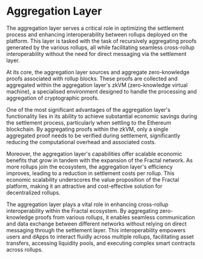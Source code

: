 # Aggregation Layer

The aggregation layer serves a critical role in optimizing the settlement process and enhancing interoperability between rollups deployed on the platform. This layer is tasked with the task of recursively aggregating proofs generated by the various rollups, all while facilitating seamless cross-rollup interoperability without the need for direct messaging via the settlement layer.

At its core, the aggregation layer sources and aggregate zero-knowledge proofs associated with rollup blocks. These proofs are collected and aggregated within the aggregation layer's zkVM (zero-knowledge virtual machine), a specialised environment designed to handle the processing and aggregation of cryptographic proofs.

One of the most significant advantages of the aggregation layer's functionality lies in its ability to achieve substantial economic savings during the settlement process, particularly when settling to the Ethereum blockchain. By aggregating proofs within the zkVM, only a single aggregated proof needs to be verified during settlement, significantly reducing the computational overhead and associated costs.

Moreover, the aggregation layer's capabilities offer scalable economic benefits that grow in tandem with the expansion of the Fractal network. As more rollups join the ecosystem, the aggregation layer's efficiency improves, leading to a reduction in settlement costs per rollup. This economic scalability underscores the value proposition of the Fractal platform, making it an attractive and cost-effective solution for decentralized rollups.

The aggregation layer plays a vital role in enhancing cross-rollup interoperability within the Fractal ecosystem. By aggregating zero-knowledge proofs from various rollups, it enables seamless communication and data exchange between different networks without relying on direct messaging through the settlement layer. This interoperability empowers users and dApps to interact fluidly across multiple rollups, facilitating asset transfers, accessing liquidity pools, and executing complex smart contracts across rollups.
